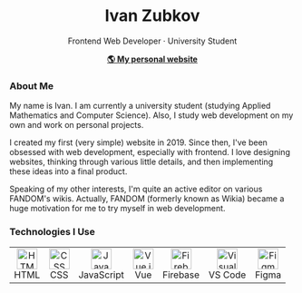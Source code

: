 <h1 align=center>Ivan Zubkov</h1>
<p align=center>Frontend Web Developer · University Student</p>
<p align=center><b><a href="https://thundiverter.github.io">🌎 My personal website</a></b></p>

### About Me
My name is Ivan. I am currently a university student (studying Applied Mathematics and Computer Science). Also, I study web development on my own and work on personal projects.

I created my first (very simple) website in 2019. Since then, I've been obsessed with web development, especially with frontend. I love designing websites, thinking through various little details, and then implementing these ideas into a final product.

Speaking of my other interests, I'm quite an active editor on various FANDOM's wikis. Actually, FANDOM (formerly known as Wikia) became a huge motivation for me to try myself in web development.

### Technologies I Use
<table>
	<tr>
		<td align=center><img width="36" src="https://user-images.githubusercontent.com/25181517/192158954-f88b5814-d510-4564-b285-dff7d6400dad.png" alt="HTML" title="HTML"/><div>HTML</div></td>
		<td align=center><img width="36" src="https://user-images.githubusercontent.com/25181517/183898674-75a4a1b1-f960-4ea9-abcb-637170a00a75.png" alt="CSS" title="CSS"/><div>CSS</div></td>
		<td align=center><img width="36" src="https://user-images.githubusercontent.com/25181517/117447155-6a868a00-af3d-11eb-9cfe-245df15c9f3f.png" alt="JavaScript" title="JavaScript"/><div>JavaScript</div></td>
		<td align=center><img width="36" src="https://user-images.githubusercontent.com/25181517/117448124-a2da9800-af3e-11eb-85d2-bd1b69b65603.png" alt="Vue.js" title="Vue.js"/><div>Vue</div></td>
		<td align=center><img width="36" src="https://user-images.githubusercontent.com/25181517/189716855-2c69ca7a-5149-4647-936d-780610911353.png" alt="Firebase" title="Firebase"/><div>Firebase</div></td>
    <td align=center><img width="36" src="https://user-images.githubusercontent.com/25181517/192108891-d86b6220-e232-423a-bf5f-90903e6887c3.png" alt="Visual Studio Code" title="Visual Studio Code"/><div>VS Code</div></td>
		<td align=center><img width="36" src="https://user-images.githubusercontent.com/25181517/189715289-df3ee512-6eca-463f-a0f4-c10d94a06b2f.png" alt="Figma" title="Figma"/><div>Figma</div></td>
	</tr>
</table>
